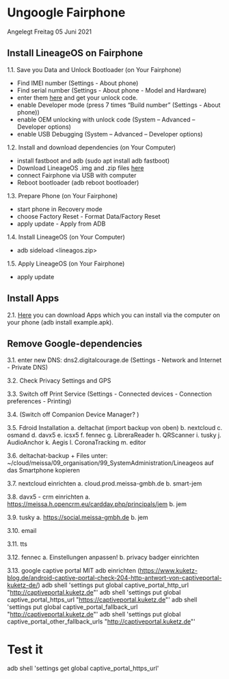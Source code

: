 Ungoogle Fairphone
=========
Angelegt Freitag 05 Juni 2021

Install LineageOS on Fairphone
---------------------------------
1.1. Save you Data and Unlock Bootloader (on Your Fairphone)
- Find IMEI number (Settings - About phone)
- Find serial number (Settings - About phone - Model and Hardware)
- enter them [here][bootloader] and get your unlock code. 
- enable Developer mode (press 7 times “Build number” (Settings - About phone))
- enable OEM unlocking with unlock code (System – Advanced – Developer options)
- enable USB Debugging (System – Advanced – Developer options)

1.2. Install and download dependencies (on Your Computer)
- install fastboot and adb (sudo apt install adb fastboot)
- Download LineageOS .img and .zip files [here][LineageOS]
- connect Fairphone via USB with computer
- Reboot bootloader (adb reboot bootloader)

1.3. Prepare Phone (on Your Fairphone)
- start phone in Recovery mode
- choose Factory Reset - Format Data/Factory Reset
- apply update - Apply from ADB

1.4. Install LineageOS (on Your Computer)
- adb sideload <lineagos.zip>

1.5. Apply LineageOS (on Your Fairphone)
- apply update



Install Apps
------------
2.1. [Here][apkpure] you can download Apps which you can install via the computer on your phone (adb install example.apk).



Remove Google-dependencies
-----------------------------
3.1. enter new DNS: dns2.digitalcourage.de (Settings - Network and Internet - Private DNS)

3.2. Check Privacy Settings and GPS

3.3. Switch off Print Service (Settings - Connected devices - Connection preferences - Printing)

3.4. (Switch off Companion Device Manager? )

3.5. Fdroid Installation
	a. deltachat (import backup von oben)
	b. nextcloud
	c. osmand
	d. davx5
	e. icsx5
	f. fennec
	g. LibreraReader
	h. QRScanner
	i. tusky
	j. AudioAnchor
	k. Aegis
	l. CoronaTracking
	m. editor

3.6. deltachat-backup + Files unter: ~/cloud/meissa/09_organisation/99_SystemAdministration/Lineageos auf das Smartphone kopieren

3.7. nextcloud einrichten
	a. cloud.prod.meissa-gmbh.de
	b. smart-jem

3.8. davx5 - crm einrichten
	a. https://meissa.h.opencrm.eu/carddav.php/principals/jem
	b. jem

3.9. tusky
	a. https://social.meissa-gmbh.de
	b. jem

3.10. email

3.11. tts

3.12. fennec
	a. Einstellungen anpassen!
	b. privacy badger einrichten

3.13. google captive portal MIT adb einrichten (https://www.kuketz-blog.de/android-captive-portal-check-204-http-antwort-von-captiveportal-kuketz-de/)
adb shell 'settings put global captive_portal_http_url "http://captiveportal.kuketz.de"'
adb shell 'settings put global captive_portal_https_url "https://captiveportal.kuketz.de"'
adb shell 'settings put global captive_portal_fallback_url "http://captiveportal.kuketz.de"'
adb shell 'settings put global captive_portal_other_fallback_urls "http://captiveportal.kuketz.de"'
# Test it
adb shell 'settings get global captive_portal_https_url'

[bootloader]: https://www.fairphone.com/en/bootloader-unlocking-code-for-fairphone-3/
[LineageOS]: https://download.lineageos.org/FP3
[apkpure]: https://apkpure.com
